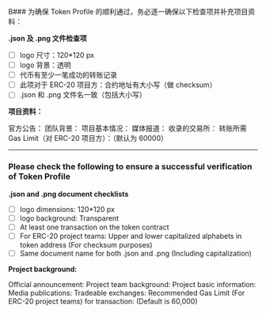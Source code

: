 B### 为确保 Token Profile 的顺利通过，务必逐一确保以下检查项并补充项目资料：

**.json 及 .png 文件检查项**
- [ ] logo 尺寸：120*120 px
- [ ] logo 背景：透明
- [ ] 代币有至少一笔成功的转账记录
- [ ] 此项对于 ERC-20 项目方：合约地址有大小写（做 checksum）
- [ ] .json 和 .png 文件名一致（包括大小写）

**项目资料：**

官方公告：
团队背景：
项目基本情况：
媒体报道：
收录的交易所：
转账所需 Gas Limit（对 ERC-20 项目方）：（默认为 60000）

---

### Please check the following to ensure a successful verification of Token Profile

**.json and .png document checklists**
- [ ] logo dimensions: 120*120 px
- [ ] logo background: Transparent
- [ ] At least one transaction on the token contract
- [ ] For ERC-20 project teams: Upper and lower capitalized alphabets in token address (For checksum purposes)
- [ ] Same document name for both .json and .png (Including capitalization)

**Project background:**

Official announcement:
Project team background:
Project basic information:
Media publications:
Tradeable exchanges:
Recommended Gas Limit (For ERC-20 project teams) for transaction: (Default is 60,000)
